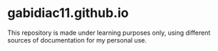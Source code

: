 # gabidiac11.github.io

This repository is made under learning purposes only, using different sources of documentation for my personal use. 
